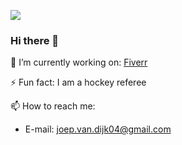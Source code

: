 ![](https://komarev.com/ghpvc/?username=J0eppp)
### Hi there 👋

<!--🔭 I’m currently working on: [magistergo](https://github.com/J0eppp/magistergo), [goauthenticator](https://github.com/J0eppp/goauthenticator)-->
🔭 I’m currently working on: [Fiverr](https://www.fiverr.com/share/EXLR59)

⚡ Fun fact: I am a hockey referee

📫 How to reach me: 
- E-mail: [joep.van.dijk04@gmail.com](mailto:joep.van.dijk04@gmail.com)

<!--
**J0eppp/J0eppp** is a ✨ _special_ ✨ repository because its `README.md` (this file) appears on your GitHub profile.

Here are some ideas to get you started:

- 🔭 I’m currently working on ...
- 🌱 I’m currently learning ...
- 👯 I’m looking to collaborate on ...
- 🤔 I’m looking for help with ...
- 💬 Ask me about ...
- 📫 How to reach me: ...
- 😄 Pronouns: ...
- ⚡ Fun fact: ...
-->
